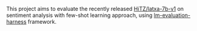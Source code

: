 This project aims to evaluate the recently released [HiTZ/latxa-7b-v1]([https://www.google.com](https://huggingface.co/HiTZ/latxa-7b-v1?library=true)https://huggingface.co/HiTZ/latxa-7b-v1?library=true) on sentiment analysis with few-shot learning approach, using [lm-evaluation-harness](https://github.com/EleutherAI/lm-evaluation-harness) framework.
